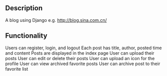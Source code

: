 ## Description 
 A blog using Django 
 e.g. http://blog.sina.com.cn/

## Functionality 
Users can register, login, and logout
Each post has title, author, posted time and content
Posts are displayed in the index page
User can upload their posts
User can edit or delete their posts
User can upload an icon for the profile
User can view archived favorite posts
User can archive post to their favorite list


